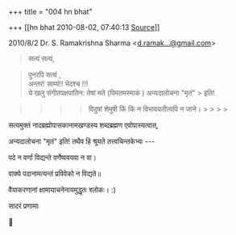 +++
title = "004 hn bhat"

+++
[[hn bhat	2010-08-02, 07:40:13 [Source](https://groups.google.com/g/bvparishat/c/p4uE7wM9xz0)]]



2010/8/2 Dr. S. Ramakrishna Sharma \<[d.ramak...@gmail.com]()\>  

> सत्यं सत्यं,

>   
> पुनरपि सत्यं ,  
> अन्तरं! साम्यं!! भेदश्च !!!  
> ये खलु संगीतपक्षपातिन: तेषां मते (विमतमस्माकं ) अन्यदालोचना "मृतं" > इति!  

> 
> > 
> > 
> > > 
> > > > 
> > > > विदुषां शेमुषी किं किं न विभावयतीत्यपि न जाने। > > > > 
> > > > 
> > 
> > 
> > 

  

सत्यमुक्तं नादब्रह्मोपासकानामखण्डस्य शब्दब्रह्मण एवोपास्यत्वात्,

अन्यदालोचना "मृतं" इति! तथैव हि श्रूयते तत्त्वचिन्तकेभ्यः ---

  

पदे न वर्णा विद्यन्ते वर्णेष्ववयवा न वा।

वाक्ये पदानामत्यन्तं प्रविवेको न विद्यते॥

  

वैयाकरणानां क्षामायाचनेनायमुद्धृतः श्लोकः। :)

  

सादरं प्रणामाः

  

  



